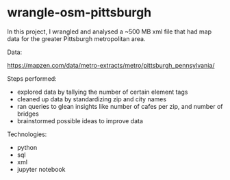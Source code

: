 # wrangle-osm-pittsburgh

In this project, I wrangled and analysed a ~500 MB xml file that had map data for the greater Pittsburgh metropolitan area.

Data:

https://mapzen.com/data/metro-extracts/metro/pittsburgh_pennsylvania/

Steps performed:

* explored data by tallying the number of certain element tags
* cleaned up data by standardizing zip and city names
* ran queries to glean insights like number of cafes per zip, and number of bridges
* brainstormed possible ideas to improve data

Technologies:
* python
* sql
* xml
* jupyter notebook

